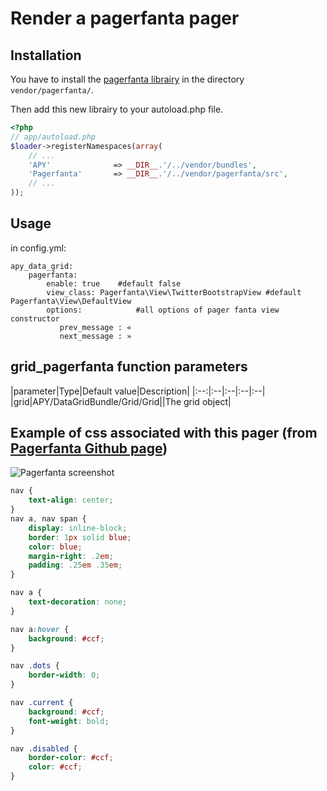 Render a pagerfanta pager
=========================

## Installation

You have to install the [pagerfanta librairy](https://github.com/whiteoctober/Pagerfanta) in the directory `vendor/pagerfanta/`.

Then add this new librairy to your autoload.php file.

```php
<?php
// app/autoload.php
$loader->registerNamespaces(array(
    // ...
    'APY'              => __DIR__.'/../vendor/bundles',
    'Pagerfanta'       => __DIR__.'/../vendor/pagerfanta/src',
    // ...
));
``` 

## Usage

in config.yml:


```
apy_data_grid:
    pagerfanta:
        enable: true    #default false
        view_class: Pagerfanta\View\TwitterBootstrapView #default    Pagerfanta\View\DefaultView
        options:            #all options of pager fanta view constructor
           prev_message : «
           next_message : »

```

## grid_pagerfanta function parameters

|parameter|Type|Default value|Description|
|:--:|:--|:--|:--|:--|
|grid|APY/DataGridBundle/Grid/Grid||The grid object|

## Example of css associated with this pager (from [Pagerfanta Github page](https://github.com/whiteoctober/Pagerfanta))

![Pagerfanta screenshot](../images/pagerfanta.png?raw=true)

```css
nav {
    text-align: center;
}
nav a, nav span {
    display: inline-block;
    border: 1px solid blue;
    color: blue;
    margin-right: .2em;
    padding: .25em .35em;
}

nav a {
    text-decoration: none;
}

nav a:hover {
    background: #ccf;
}

nav .dots {
    border-width: 0;
}

nav .current {
    background: #ccf;
    font-weight: bold;
}

nav .disabled {
    border-color: #ccf;
    color: #ccf;
}
```
